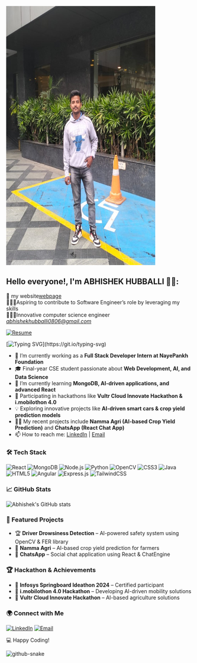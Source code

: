 <img src="image1.png" alt="abhi image" width="80%" height="700px" />

## Hello everyone!, I'm ABHISHEK HUBBALLI 👋🏼:



🛜 my website[webpage](https://linktr.ee/abhishek0806)<br>👨🏼‍🎓Aspiring
to contribute to Software Engineer’s role by leveraging my skills <br>👨🏼‍💻Innovative computer science engineer  <br><i>abhishekhubballi0806@gmail.com</i>

[![Resume](https://img.shields.io/badge/Download-Resume-green?style=for-the-badge&logo=adobeacrobatreader&logoColor=white)](https://drive.google.com/file/d/1IDT7oqMo8TjcyEqBNdATBe20RPYnqOO0/view?usp=drivesdk)

[![Typing SVG](https://readme-typing-svg.demolab.com?font=Fira+Code&pause=1000&color=F75C7E&width=435&lines=Welcome+to+my+GitHub+Profile!)](https://git.io/typing-svg)

- 🔭 I’m currently working as a **Full Stack Developer Intern at NayePankh Foundation**
- 🎓 Final-year CSE student passionate about **Web Development, AI, and Data Science**
- 🌱 I’m currently learning **MongoDB, AI-driven applications, and advanced React**
- 🚀 Participating in hackathons like **Vultr Cloud Innovate Hackathon & i.mobilothon 4.0**
- 💡 Exploring innovative projects like **AI-driven smart cars & crop yield prediction models**
- 👨‍💻 My recent projects include **Namma Agri (AI-based Crop Yield Prediction)** and **ChatsApp (React Chat App)**
- 📫 How to reach me: [LinkedIn](https://www.linkedin.com/in/yourprofile) | [Email](mailto:your.email@example.com)

### 🛠 Tech Stack
![React](https://img.shields.io/badge/React-20232A?style=for-the-badge&logo=react&logoColor=61DAFB)
![MongoDB](https://img.shields.io/badge/MongoDB-4EA94B?style=for-the-badge&logo=mongodb&logoColor=white)
![Node.js](https://img.shields.io/badge/Node.js-43853D?style=for-the-badge&logo=node.js&logoColor=white)
![Python](https://img.shields.io/badge/Python-3776AB?style=for-the-badge&logo=python&logoColor=white)
![OpenCV](https://img.shields.io/badge/OpenCV-5C3EE8?style=for-the-badge&logo=opencv&logoColor=white) 
![CSS3](https://img.shields.io/badge/css3-%231572B6.svg?style=for-the-badge&logo=css3&logoColor=white) 
![Java](https://img.shields.io/badge/java-%23ED8B00.svg?style=for-the-badge&logo=openjdk&logoColor=white)
![HTML5](https://img.shields.io/badge/html5-%23E34F26.svg?style=for-the-badge&logo=html5&logoColor=white) 
![Angular](https://img.shields.io/badge/angular-%23DD0031.svg?style=for-the-badge&logo=angular&logoColor=white) 
![Express.js](https://img.shields.io/badge/express.js-%23404d59.svg?style=for-the-badge&logo=express&logoColor=%2361DAFB)
![TailwindCSS](https://img.shields.io/badge/tailwindcss-%2338B2AC.svg?style=for-the-badge&logo=tailwind-css&logoColor=white)  

### 📈 GitHub Stats
![Abhishek's GitHub stats](https://github-readme-stats.vercel.app/api?username=yourgithubusername&show_icons=true&theme=radical)

### 📌 Featured Projects
- 🏆 **Driver Drowsiness Detection** – AI-powered safety system using OpenCV & FER library
- 🌱 **Namma Agri** – AI-based crop yield prediction for farmers
- 💬 **ChatsApp** – Social chat application using React & ChatEngine

### 🏆 Hackathon & Achievements
- 🌟 **Infosys Springboard Ideathon 2024** – Certified participant
- 🚀 **i.mobilothon 4.0 Hackathon** – Developing AI-driven mobility solutions
- 🌾 **Vultr Cloud Innovate Hackathon** – AI-based agriculture solutions

### 🌍 Connect with Me
[![LinkedIn](https://img.shields.io/badge/LinkedIn-0A66C2?style=for-the-badge&logo=linkedin&logoColor=white)](https://www.linkedin.com/in/abhishek-hubballi-05138024a/)
[![Email](https://img.shields.io/badge/Email-D14836?style=for-the-badge&logo=gmail&logoColor=white)](mailto:abhishekhubballi0806@gmail.com)

💻 Happy Coding!



<picture>
  <source media="(prefers-color-scheme: dark)" srcset="https://raw.githubusercontent.com/tobiasmeyhoefer/tobiasmeyhoefer/output/github-snake-dark.svg" />
  <source media="(prefers-color-scheme: light)" srcset="https://raw.githubusercontent.com/tobiasmeyhoefer/tobiasmeyhoefer/output/github-snake.svg" />
  <img alt="github-snake" src="https://raw.githubusercontent.com/tobiasmeyhoefer/tobiasmeyhoefer/output/github-snake.svg" />
</picture>

